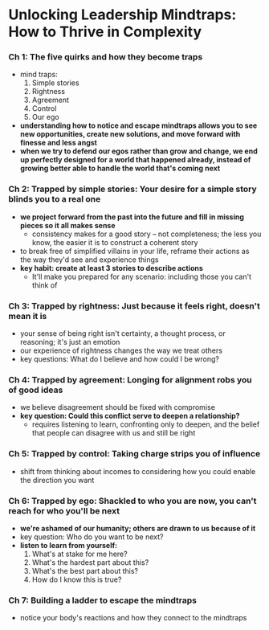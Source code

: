 # Unlocking Leadership Mindtraps: How to Thrive in Complexity

### Ch 1: The five quirks and how they become traps

* mind traps:
  1. Simple stories
  2. Rightness
  3. Agreement
  4. Control
  5. Our ego
* **understanding how to notice and escape mindtraps allows you to see new opportunities, create new solutions, and move forward with finesse and less angst**
* **when we try to defend our egos rather than grow and change, we end up perfectly designed for a world that happened already, instead of growing better able to handle the world that's coming next**

### Ch 2: Trapped by simple stories: Your desire for a simple story blinds you to a real one

* **we project forward from the past into the future and fill in missing pieces so it all makes sense**
  * consistency makes for a good story – not completeness; the less you know, the easier it is to construct a coherent story
* to break free of simplified villains in your life, reframe their actions as the way they'd see and experience things
* **key habit: create at least 3 stories to describe actions**
  * It'll make you prepared for any scenario: including those you can't think of

### Ch 3: Trapped by rightness: Just because it feels right, doesn't mean it is

* your sense of being right isn't certainty, a thought process, or reasoning; it's just an emotion
* our experience of rightness changes the way we treat others
* key questions: What do I believe and how could I be wrong?

### Ch 4: Trapped by agreement: Longing for alignment robs you of good ideas

* we believe disagreement should be fixed with compromise
* **key question: Could this conflict serve to deepen a relationship?**
  * requires listening to learn, confronting only to deepen, and the belief that people can disagree with us and still be right

### Ch 5: Trapped by control: Taking charge strips you of influence

* shift from thinking about incomes to considering how you could enable the direction you want

### Ch 6: Trapped by ego: Shackled to who you are now, you can't reach for who you'll be next

* **we're ashamed of our humanity; others are drawn to us because of it**
* key question: Who do you want to be next?
* **listen to learn from yourself:**
  1. What's at stake for me here?
  2. What's the hardest part about this?
  3. What's the best part about this?
  4. How do I know this is true?

### Ch 7: Building a ladder to escape the mindtraps

* notice your body's reactions and how they connect to the mindtraps

